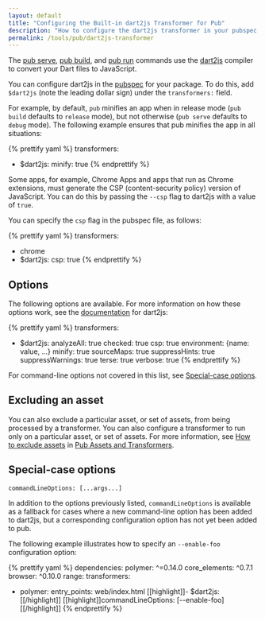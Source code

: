 ```yaml
---
layout: default
title: "Configuring the Built-in dart2js Transformer for Pub"
description: "How to configure the dart2js transformer in your pubspec file."
permalink: /tools/pub/dart2js-transformer
---
```


The [pub serve](/tools/pub/pub-serve), [pub build](/tools/pub/pub-build),
and [pub run]({{site.dartlang}}/tools/pub/cmd/pub-run.html)
commands use the [dart2js](/tools/dart2js)
compiler to convert your Dart files to JavaScript.

You can configure dart2js in the
[pubspec]({{site.dartlang}}/tools/pub/pubspec.html) for your package.
To do this, add `$dart2js` (note the leading dollar sign) under the
`transformers:` field.

For example, by default, `pub` minifies an app when in release mode
(`pub build` defaults to `release` mode), but not otherwise
(`pub serve` defaults to `debug` mode).
The following example ensures that pub minifies the app in all situations:

{% prettify yaml %}
transformers:
- $dart2js:
    minify: true
{% endprettify %}

Some apps, for example, Chrome Apps and apps that run as Chrome extensions,
must generate the CSP (content-security policy) version of JavaScript.
You can do this by passing the `--csp` flag to dart2js with a value of `true`.

You can specify the `csp` flag in the pubspec file, as follows:

{% prettify yaml %}
transformers:
- chrome
- $dart2js:
  csp: true
{% endprettify %}

## Options

The following options are available. For more information on how these options
work, see the [documentation](/tools/dart2js#options) for dart2js:

{% prettify yaml %}
transformers:
- $dart2js:
    analyzeAll: true
    checked: true
    csp: true
    environment: {name: value, ...}
    minify: true
    sourceMaps: true
    suppressHints: true
    suppressWarnings: true
    terse: true
    verbose: true
{% endprettify %}

For command-line options not covered in this list,
see [Special-case options](#special-case-options).

## Excluding an asset

You can also exclude a particular asset, or set of assets,
from being processed by a transformer.
You can also configure a transformer to run
only on a particular asset, or set of assets.
For more information, see
[How to exclude assets]({{site.dartlang}}/tools/pub/assets-and-transformers.html#exclude-assets) in
[Pub Assets and Transformers]({{site.dartlang}}/tools/pub/assets-and-transformers.html).

## Special-case options

`commandLineOptions: [...args...]`

In addition to the options previously listed, `commandLineOptions`
is available as a fallback for cases where a new command-line option has
been added to dart2js, but a corresponding configuration option has not
yet been added to pub.

The following example illustrates how to specify an `--enable-foo`
configuration option:

{% prettify yaml %}
dependencies:
  polymer: ^=0.14.0
  core_elements: ^0.7.1
  browser: ^0.10.0
  range:
transformers:
- polymer:
    entry_points: web/index.html
[[highlight]]- $dart2js:[[/highlight]]
    [[highlight]]commandLineOptions: [--enable-foo][[/highlight]]
{% endprettify %}
